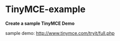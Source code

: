 ﻿TinyMCE-example
====================


**Create a sample TinyMCE Demo**



sample demo:  http://www.tinymce.com/tryit/full.php




